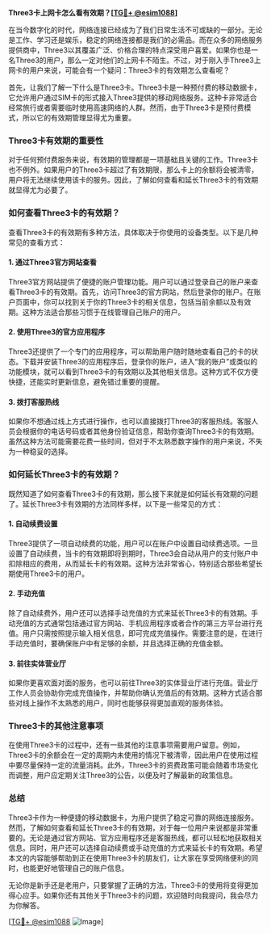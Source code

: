 **Three3卡上网卡怎么看有效期？[[TG💪+ @esim1088](https://t.me/s/esim1088)]**

在当今数字化的时代，网络连接已经成为了我们日常生活不可或缺的一部分。无论是工作、学习还是娱乐，稳定的网络连接都是我们的必需品。而在众多的网络服务提供商中，Three3以其覆盖广泛、价格合理的特点深受用户喜爱。如果你也是一名Three3的用户，那么一定对他们的上网卡不陌生。不过，对于刚入手Three3上网卡的用户来说，可能会有一个疑问：Three3卡的有效期怎么查看呢？

首先，让我们了解一下什么是Three3卡。Three3卡是一种预付费的移动数据卡，它允许用户通过SIM卡的形式接入Three3提供的移动网络服务。这种卡非常适合经常旅行或者需要临时使用高速网络的人群。然而，由于Three3卡是预付费模式，所以它的有效期管理显得尤为重要。

### Three3卡有效期的重要性

对于任何预付费服务来说，有效期的管理都是一项基础且关键的工作。Three3卡也不例外。如果用户的Three3卡超过了有效期限，那么卡上的余额将会被清零，用户将无法继续使用该卡的服务。因此，了解如何查看和延长Three3卡的有效期就显得尤为必要了。

### 如何查看Three3卡的有效期？

查看Three3卡的有效期有多种方法，具体取决于你使用的设备类型。以下是几种常见的查看方式：

#### 1. 通过Three3官方网站查看

Three3官方网站提供了便捷的账户管理功能。用户可以通过登录自己的账户来查看Three3卡的有效期。首先，访问Three3的官方网站，然后登录你的账户。在账户页面中，你可以找到关于你的Three3卡的相关信息，包括当前余额以及有效期。这种方法适合那些习惯于在线管理自己账户的用户。

#### 2. 使用Three3的官方应用程序

Three3还提供了一个专门的应用程序，可以帮助用户随时随地查看自己的卡的状态。下载并安装Three3的应用程序后，登录你的账户，进入“我的账户”或类似的功能模块，就可以看到Three3卡的有效期以及其他相关信息。这种方式不仅方便快捷，还能实时更新信息，避免错过重要的提醒。

#### 3. 拨打客服热线

如果你不想通过线上方式进行操作，也可以直接拨打Three3的客服热线。客服人员会根据你的电话号码或者其他身份验证信息，帮助你查询Three3卡的有效期。虽然这种方法可能需要花费一些时间，但对于不太熟悉数字操作的用户来说，不失为一种稳妥的选择。

### 如何延长Three3卡的有效期？

既然知道了如何查看Three3卡的有效期，那么接下来就是如何延长有效期的问题了。延长Three3卡有效期的方法同样多样，以下是一些常见的方式：

#### 1. 自动续费设置

Three3提供了一项自动续费的功能，用户可以在账户中设置自动续费选项。一旦设置了自动续费，当卡的有效期即将到期时，Three3会自动从用户的支付账户中扣除相应的费用，从而延长卡的有效期。这种方法非常省心，特别适合那些希望长期使用Three3卡的用户。

#### 2. 手动充值

除了自动续费外，用户还可以选择手动充值的方式来延长Three3卡的有效期。手动充值的方式通常包括通过官方网站、手机应用程序或者合作的第三方平台进行充值。用户只需按照提示输入相关信息，即可完成充值操作。需要注意的是，在进行手动充值时，要确保账户中有足够的余额，并且选择正确的充值金额。

#### 3. 前往实体营业厅

如果你更喜欢面对面的服务，也可以前往Three3的实体营业厅进行充值。营业厅工作人员会协助你完成充值操作，并帮助你确认充值后的有效期。这种方式适合那些对线上操作不太熟悉的用户，同时也能够获得更加直观的服务体验。

### Three3卡的其他注意事项

在使用Three3卡的过程中，还有一些其他的注意事项需要用户留意。例如，Three3卡的余额会在一定的周期内未使用的情况下被清零，因此用户在使用过程中要尽量保持一定的流量消耗。此外，Three3卡的资费政策可能会随着市场变化而调整，用户应定期关注Three3的公告，以便及时了解最新的政策信息。

### 总结

Three3卡作为一种便捷的移动数据卡，为用户提供了稳定可靠的网络连接服务。然而，了解如何查看和延长Three3卡的有效期，对于每一位用户来说都是非常重要的。无论是通过官方网站、官方应用程序还是客服热线，都可以轻松地获取相关信息。同时，用户还可以选择自动续费或手动充值的方式来延长卡的有效期。希望本文的内容能够帮助到正在使用Three3卡的朋友们，让大家在享受网络便利的同时，也能更好地管理自己的账户信息。

无论你是新手还是老用户，只要掌握了正确的方法，Three3卡的使用将变得更加得心应手。如果你还有其他关于Three3卡的问题，欢迎随时向我提问，我会尽力为你解答。

[[TG💪+ @esim1088](https://t.me/s/esim1088) ![Image](https://i.postimg.cc/4NQfJmqS/Snipaste-2025-05-13-00-14-12.png)]